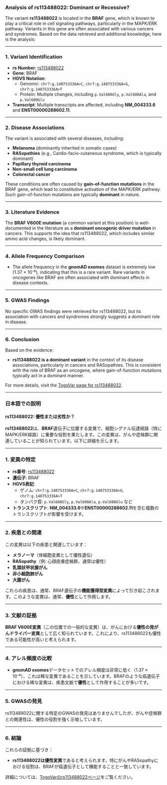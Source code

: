 ### Analysis of rs113488022: Dominant or Recessive?

The variant **rs113488022** is located in the **BRAF** gene, which is known to play a critical role in cell signaling pathways, particularly in the MAPK/ERK pathway. Variants in this gene are often associated with various cancers and syndromes. Based on the data retrieved and additional knowledge, here is the analysis:

---

### 1. **Variant Identification**
- **rs Number**: [rs113488022](https://identifiers.org/dbsnp/rs113488022)
- **Gene**: BRAF
- **HGVS Notation**:
  - Genomic: `chr7:g.140753336A>C`, `chr7:g.140753336A>G`, `chr7:g.140753336A>T`
  - Protein: Multiple changes, including `p.Val600Gly`, `p.Val600Ala`, and `p.Val600Glu`
- **Transcript**: Multiple transcripts are affected, including **NM_004333.6** and **ENST00000288602.11**.

---

### 2. **Disease Associations**
The variant is associated with several diseases, including:
- **Melanoma** (dominantly inherited in somatic cases)
- **RASopathies** (e.g., Cardio-facio-cutaneous syndrome, which is typically dominant)
- **Papillary thyroid carcinoma**
- **Non-small cell lung carcinoma**
- **Colorectal cancer**

These conditions are often caused by **gain-of-function mutations** in the BRAF gene, which lead to constitutive activation of the MAPK/ERK pathway. Such gain-of-function mutations are typically **dominant** in nature.

---

### 3. **Literature Evidence**
The **BRAF V600E mutation** (a common variant at this position) is well-documented in the literature as a **dominant oncogenic driver mutation** in cancers. This supports the idea that rs113488022, which includes similar amino acid changes, is likely dominant.

---

### 4. **Allele Frequency Comparison**
- The allele frequency in the **gnomAD exomes** dataset is extremely low (1.37 × 10⁻⁶), indicating that this is a rare variant. Rare variants in oncogenes like BRAF are often associated with dominant effects in disease contexts.

---

### 5. **GWAS Findings**
No specific GWAS findings were retrieved for rs113488022, but its association with cancers and syndromes strongly suggests a dominant role in disease.

---

### 6. **Conclusion**
Based on the evidence:
- **rs113488022 is a dominant variant** in the context of its disease associations, particularly in cancers and RASopathies. This is consistent with the role of BRAF as an oncogene, where gain-of-function mutations typically act in a dominant manner.

For more details, visit the [TogoVar page for rs113488022](https://togovar.org).

---

### 日本語での説明

#### rs113488022: 優性または劣性か？
**rs113488022**は、**BRAF**遺伝子に位置する変異で、細胞シグナル伝達経路（特にMAPK/ERK経路）に重要な役割を果たします。この変異は、がんや症候群に関連していることが知られています。以下に詳細を示します。

---

### 1. **変異の特定**
- **rs番号**: [rs113488022](https://identifiers.org/dbsnp/rs113488022)
- **遺伝子**: BRAF
- **HGVS表記**:
  - ゲノム: `chr7:g.140753336A>C`, `chr7:g.140753336A>G`, `chr7:g.140753336A>T`
  - タンパク質: `p.Val600Gly`, `p.Val600Ala`, `p.Val600Glu` など
- **トランスクリプト**: **NM_004333.6**や**ENST00000288602.11**を含む複数のトランスクリプトが影響を受けます。

---

### 2. **疾患との関連**
この変異は以下の疾患と関連しています：
- **メラノーマ**（体細胞変異として優性遺伝）
- **RASopathy**（例: 心顔皮膚症候群、通常は優性）
- **乳頭状甲状腺がん**
- **非小細胞肺がん**
- **大腸がん**

これらの疾患は、通常、BRAF遺伝子の**機能獲得型変異**によって引き起こされます。このような変異は、通常、**優性**として作用します。

---

### 3. **文献の証拠**
**BRAF V600E変異**（この位置での一般的な変異）は、がんにおける**優性の発がんドライバー変異**として広く知られています。これにより、rs113488022も優性である可能性が高いと考えられます。

---

### 4. **アレル頻度の比較**
- **gnomAD exomes**データセットでのアレル頻度は非常に低く（1.37 × 10⁻⁶）、これは稀な変異であることを示しています。BRAFのような癌遺伝子における稀な変異は、疾患文脈で**優性**として作用することが多いです。

---

### 5. **GWASの発見**
rs113488022に関する特定のGWASの発見はありませんでしたが、がんや症候群との関連性は、優性の役割を強く示唆しています。

---

### 6. **結論**
これらの証拠に基づき：
- **rs113488022は優性変異**であると考えられます。特にがんやRASopathyにおける役割は、BRAFが癌遺伝子として機能することと一致しています。

詳細については、[TogoVarのrs113488022ページ](https://togovar.org)をご覧ください。
